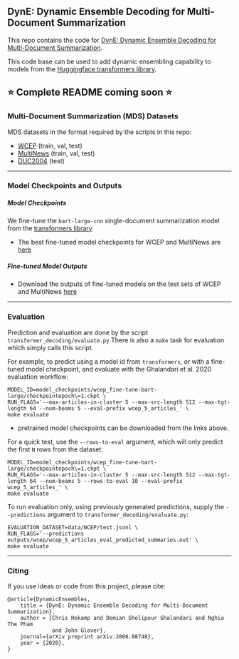 ## DynE: Dynamic Ensemble Decoding for Multi-Document Summarization

This repo contains the code for [DynE: Dynamic Ensemble Decoding for Multi-Document Summarization](https://arxiv.org/abs/2006.08748).

This code base can be used to add dynamic ensembling capability to models from the [Huggingface transformers library](https://github.com/huggingface/transformers).

## :star: Complete README coming soon :star:

### Multi-Document Summarization (MDS) Datasets

MDS datasets in the format required by the scripts in this repo:
- [WCEP](https://drive.google.com/drive/folders/1KSxlIx9Hq6l3pTTvsrbug-gpeuQIrQgW?usp=sharing) (train, val, test)
- [MultiNews](https://drive.google.com/drive/folders/1nuBM8aMjauA7bKOdPeQf6DeiR8-TeMaR?usp=sharing) (train, val, test)
- [DUC2004](https://drive.google.com/drive/folders/1q11LDSGqan-zHiMgA8IiB-vnfIXz39IJ?usp=sharing) (test)

----------------------

### Model Checkpoints and Outputs

##### Model Checkpoints

We fine-tune the `bart-large-cnn` single-document summarization model from the [transformers library](https://github.com/huggingface/transformers)
- The best fine-tuned model checkpoints for WCEP and MultiNews are [here](https://drive.google.com/drive/folders/1dCwg-sd0bPiZZV7nDLOO2ZoUcCDRiO3V?usp=sharing)

##### Fine-tuned Model Outputs

- Download the outputs of fine-tuned models on the test sets of WCEP and MultiNews [here](https://drive.google.com/drive/folders/1dCwg-sd0bPiZZV7nDLOO2ZoUcCDRiO3V?usp=sharing)

----------------------

### Evaluation
Prediction and evaluation are done by the script `transformer_decoding/evaluate.py`
There is also a `make` task for evaluation which simply calls this script.

For example, to predict using a model id from `transformers`, or with a fine-tuned model checkpoint,
and evaluate with the Ghalandari et al. 2020 evaluation workflow:
```
MODEL_ID=model_checkpoints/wcep_fine-tune-bart-large/checkpointepoch\=1.ckpt \
RUN_FLAGS='--max-articles-in-cluster 5 --max-src-length 512 --max-tgt-length 64 --num-beams 5 --eval-prefix wcep_5_articles_' \
make evaluate
```
- pretrained model checkpoints can be downloaded from the links above. 

For a quick test, use the `--rows-to-eval` argument, which will only predict the first `N` rows from the dataset:
```
MODEL_ID=model_checkpoints/wcep_fine-tune-bart-large/checkpointepoch\=1.ckpt \
RUN_FLAGS='--max-articles-in-cluster 5 --max-src-length 512 --max-tgt-length 64 --num-beams 5 --rows-to-eval 10 --eval-prefix wcep_5_articles_' \
make evaluate
```

To run evaluation only, using previously generated predictions, supply the `--predictions` argument to `transformer_decoding/evaluate.py`:
```
EVALUATION_DATASET=data/WCEP/test.jsonl \
RUN_FLAGS='--predictions outputs/wcep/wcep_5_articles_eval_predicted_summaries.out' \
make evaluate
```

----------------------

### Citing

If you use ideas or code from this project, please cite:
```
@article{DynamicEnsembles,
    title = {DynE: Dynamic Ensemble Decoding for Multi-Document Summarization},
    author = {Chris Hokamp and Demian Gholipour Ghalandari and Nghia The Pham
              and John Glover},
    journal={arXiv preprint arXiv:2006.08748},
    year = {2020},
}

```


